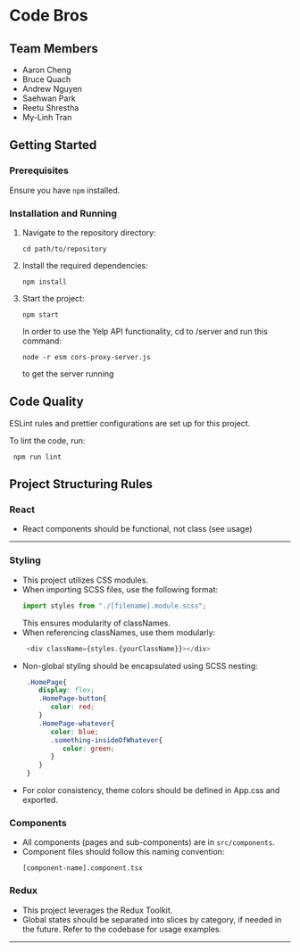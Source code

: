 # Code Bros

## Team Members

- Aaron Cheng
- Bruce Quach
- Andrew Nguyen
- Saehwan Park
- Reetu Shrestha
- My-Linh Tran

## Getting Started

### Prerequisites

Ensure you have `npm` installed.

### Installation and Running

1. Navigate to the repository directory:

   ```
   cd path/to/repository
   ```

2. Install the required dependencies:

   ```
   npm install
   ```

3. Start the project:
   ```
   npm start
   ```

   In order to use the Yelp API functionality, cd to /server and run this command:
   ```
   node -r esm cors-proxy-server.js
   ```
   to get the server running

## Code Quality

ESLint rules and prettier configurations are set up for this project.

To lint the code, run:

````
 npm run lint
````

## Project Structuring Rules

### React

- React components should be functional, not class (see usage)

---

### Styling

- This project utilizes CSS modules.
- When importing SCSS files, use the following format:
  ```typescript
  import styles from "./[filename].module.scss";
  ```
  This ensures modularity of classNames.
- When referencing classNames, use them modularly:
  ```typescript
   <div className={styles.{yourClassName}}></div>
  ```
- Non-global styling should be encapsulated using SCSS nesting:
  ```SCSS
   .HomePage{
      display: flex;
      .HomePage-button{
         color: red;
      }
      .HomePage-whatever{
         color: blue;
         .something-insideOfWhatever{
            color: green;
         }
      }
   }
  ```
- For color consistency, theme colors should be defined in App.css and exported.

### Components

- All components (pages and sub-components) are in `src/components`.
- Component files should follow this naming convention:
  ```
  [component-name].component.tsx
  ```

### Redux

- This project leverages the Redux Toolkit.
- Global states should be separated into slices by category, if needed in the future. Refer to the codebase for usage examples.

---
